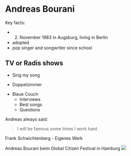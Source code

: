# Andreas Bourani

Key facts:
* 2. November 1983 in Augsburg, living in Berlin
* adopted
* pop singer and songwriter since school

## TV or Radis shows
* Sing my song
+ Doppelzimmer
* Blaue Couch
    * Interviews
    * Best songs
    * Questions

Andreas always said:
> I will be famous some times I work hard


Frank Schwichtenberg - Eigenes Werk

Andreas Bourani beim Global Citizen Festival in Hamburg
<img src="https://upload.wikimedia.org/wikipedia/commons/thumb/3/3a/Andreas_Bourani_-_Global_Citizen_Festival_Hamburg_13.jpg/1280px-Andreas_Bourani_-_Global_Citizen_Festival_Hamburg_13.jpg"/>
